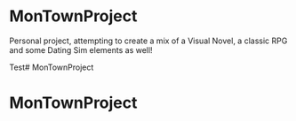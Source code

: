 # MonTownProject
Personal project, attempting to create a mix of a Visual Novel, a classic RPG and some Dating Sim elements as well!

Test# MonTownProject
# MonTownProject
